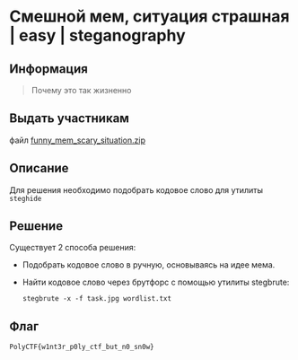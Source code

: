 # Смешной мем, ситуация страшная | easy | steganography

## Информация
> Почему это так жизненно

## Выдать участникам
файл [funny_mem_scary_situation.zip](public/funny_mem_scary_situation.zip)

## Описание
Для решения необходимо подобрать кодовое слово для утилиты `steghide`

## Решение
Существует 2 способа решения:

  - Подобрать кодовое слово в ручную, основываясь на идее мема.
  - Найти кодовое слово через брутфорс с помощью утилиты stegbrute:
    
    `stegbrute -x -f task.jpg wordlist.txt`

## Флаг
`PolyCTF{w1nt3r_p0ly_ctf_but_n0_sn0w}`
